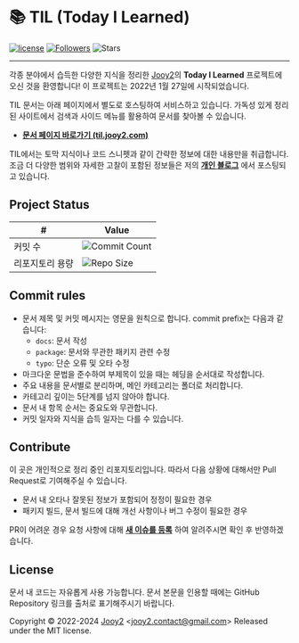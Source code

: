# 📚 TIL (Today I Learned)

[![license](https://img.shields.io/badge/license-MIT-blue.svg)](https://github.com/jooy2/TIL/blob/master/LICENSE) [![Followers](https://img.shields.io/github/followers/jooy2?style=social)](https://github.com/jooy2) ![Stars](https://img.shields.io/github/stars/jooy2/TIL?style=social)

---

각종 분야에서 습득한 다양한 지식을 정리한 [Jooy2](https://jooy2.com)의 **Today I Learned** 프로젝트에 오신 것을 환영합니다! 이 프로젝트는 2022년 1월 27일에 시작되었습니다.

TIL 문서는 아래 페이지에서 별도로 호스팅하여 서비스하고 있습니다. 가독성 있게 정리된 사이트에서 검색과 사이드 메뉴를 활용하여 문서를 찾아볼 수 있습니다.

- **[문서 페이지 바로가기 (til.jooy2.com)](https://til.jooy2.com)**

TIL에서는 토막 지식이나 코드 스니펫과 같이 간략한 정보에 대한 내용만을 취급합니다. 조금 더 다양한 범위와 자세한 고찰이 포함된 정보들은 저의 **[개인 블로그](https://jootc.com)** 에서 포스팅되고 있습니다.

## Project Status

| # | Value |
| --- | --- |
| 커밋 수 | ![Commit Count](https://img.shields.io/github/commit-activity/y/jooy2/TIL?label=) |
| 리포지토리 용량 | ![Repo Size](https://img.shields.io/github/repo-size/jooy2/TIL?label=) |

## Commit rules

- 문서 제목 및 커밋 메시지는 영문을 원칙으로 합니다. commit prefix는 다음과 같습니다:
  - `docs`: 문서 작성
  - `package`: 문서와 무관한 패키지 관련 수정
  - `typo`: 단순 오류 및 오타 수정
- 마크다운 문법을 준수하여 부제목이 있을 때는 헤딩을 순서대로 작성합니다.
- 주요 내용을 문서별로 분리하며, 메인 카테고리는 폴더로 처리합니다.
- 카테고리 깊이는 5단계를 넘지 않아야 합니다.
- 문서 내 항목 순서는 중요도와 무관합니다.
- 커밋 일자와 지식을 습득 일자는 다를 수 있습니다.

## Contribute

이 곳은 개인적으로 정리 중인 리포지토리입니다. 따라서 다음 상황에 대해서만 Pull Request로 기여해주실 수 있습니다.

- 문서 내 오타나 잘못된 정보가 포함되어 정정이 필요한 경우
- 패키지 빌드, 문서 빌드에 대해 개선 사항이나 버그 수정이 필요한 경우

PR이 어려운 경우 요청 사항에 대해 **[새 이슈를 등록](https://github.com/jooy2/TIL/issues)** 하여 알려주시면 확인 후 반영하겠습니다.

## License

문서 내 코드는 자유롭게 사용 가능합니다. 문서 본문을 인용할 때에는 GitHub Repository 링크를 출처로 표기해주시기 바랍니다.

Copyright © 2022-2024 [Jooy2](https://jooy2.com) <[jooy2.contact@gmail.com](mailto:jooy2.contact@gmail.com)> Released under the MIT license.
